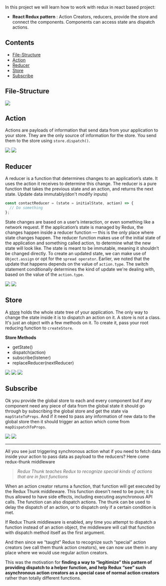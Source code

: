 In this project we will learn how to work with redux in react based project:

- **React Redux pattern** : Action Creators, reducers, provide the store and connect the components. Components can access state ans dispatch actions.

## Contents

- [File-Structure](#file-structure)
- [Action](#action)
- [Reducer](#reducer)
- [Store](#store)
- [Subscribe](#subscribe)

## File-Structure

![](/images/01.png)

## Action

Actions are payloads of information that send data from your application to your store. They are the only source of information for the store. You send them to the store using `store.dispatch()`.

![](/images/02.png)
![](/images/03.png)

## Reducer

A reducer is a function that determines changes to an application’s state. It uses the action it receives to determine this change.
The reducer is a pure function that takes the previous state and an action, and returns the next state. Update data immutably(don't modify inputs)

```js
const contactReducer = (state = initialState, action) => {
  // Do something
};
```

State changes are based on a user’s interaction, or even something like a network request. If the application’s state is managed by Redux, the changes happen inside a reducer function — this is the only place where state changes happen. The reducer function makes use of the initial state of the application and something called action, to determine what the new state will look like. The state is meant to be immutable, meaning it shouldn’t be changed directly. To create an updated state, we can make use of `Object.assign` or opt for the `spread operator`. Earlier, we noted that the update that happens depends on the value of `action.type`. The switch statement conditionally determines the kind of update we're dealing with, based on the value of the `action.type`.

![](/images/04.png)
![](/images/05.png)

## Store

A [store](https://redux.js.org/api/store/) holds the whole state tree of your application. The only way to change the state inside it is to dispatch an action on it. A store is not a class. It's just an object with a few methods on it. To create it, pass your root reducing function to `createStore`.

**Store Methods**

- getState()
- dispatch(action)
- subscribe(listener)
- replaceReducer(nextReducer)

![](/images/06.png)
![](/images/07.png)
![](/images/08.png)

## Subscribe

Ok you provide the global store to each and every component but if any component need any piece of data from the global state it should go through by subscribing the global store and get the state via `mapStateToProps`. And if it need to pass any information of new data to the global store then it should trigger an action which come from `mapDispatchToProps`.

![](/images/09.png)
![](/images/10.png)

<hr>

All you see just triggering synchronous action what if you need to fetch data inside your action to pass data as payload to the reducers? Here come redux-thunk middleware

> _Redux Thunk teaches Redux to recognize special kinds of actions that are in fact functions_

When an action creator returns a function, that function will get executed by the Redux Thunk middleware. This function doesn't need to be pure; it is thus allowed to have side effects, including executing asynchronous API calls. The function can also dispatch actions. The thunk can be used to delay the dispatch of an action, or to dispatch only if a certain condition is met.

If Redux Thunk middleware is enabled, any time you attempt to dispatch a function instead of an action object, the middleware will call that function with dispatch method itself as the first argument.

And then since we “taught” Redux to recognize such “special” action creators (we call them thunk action creators), we can now use them in any place where we would use regular action creators.

This was the motivation for **finding a way to “legitimize” this pattern of providing dispatch to a helper function, and help Redux “see” such asynchronous action creators as a special case of normal action creators** rather than totally different functions.
